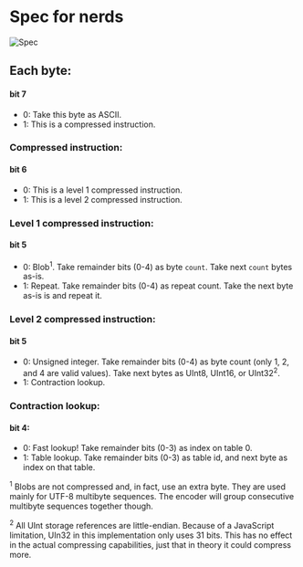 # Spec for nerds

![Spec](https://img.shields.io/badge/Spec-1.0.0-darkcyan)

## Each byte:

#### bit 7

* 0: Take this byte as ASCII.
* 1: This is a compressed instruction.

### Compressed instruction:

#### bit 6

* 0: This is a level 1 compressed instruction.
* 1: This is a level 2 compressed instruction.

### Level 1 compressed instruction:

#### bit 5

* 0: Blob<sup>1</sup>. Take remainder bits (0-4) as byte `count`. Take
  next `count` bytes as-is.
* 1: Repeat. Take remainder bits (0-4) as repeat count. Take the next
  byte as-is is and repeat it.

### Level 2 compressed instruction:

#### bit 5

* 0: Unsigned integer. Take remainder bits (0-4) as byte count (only 1,
  2, and 4 are valid values). Take next bytes as UInt8, UInt16, or
  UInt32<sup>2</sup>.
* 1: Contraction lookup.

### Contraction lookup:

#### bit 4:

* 0: Fast lookup! Take remainder bits (0-3) as index on table 0.
* 1: Table lookup. Take remainder bits (0-3) as table id, and next byte
  as index on that table.

<sup>1</sup> Blobs are not compressed and, in fact, use an extra byte.
They are used mainly for UTF-8 multibyte sequences. The encoder will
group consecutive multibyte sequences together though.

<sup>2</sup> All UInt storage references are little-endian. Because of
a JavaScript limitation, UIn32 in this implementation only uses 31 bits.
This has no effect in the actual compressing capabilities, just that in
theory it could compress more.
